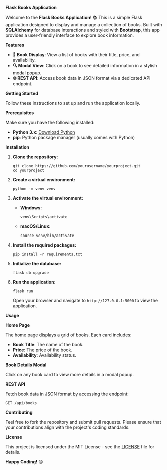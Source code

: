 **Flask Books Application**

Welcome to the **Flask Books Application**! 📚 This is a simple Flask application designed to display and manage a collection of books. Built with **SQLAlchemy** for database interactions and styled with **Bootstrap**, this app provides a user-friendly interface to explore book information.


**Features**

- **📖 Book Display**: View a list of books with their title, price, and availability.
- **🔍 Modal View**: Click on a book to see detailed information in a stylish modal popup.
- **🌐 REST API**: Access book data in JSON format via a dedicated API endpoint.

**Getting Started**

Follow these instructions to set up and run the application locally.

**Prerequisites**

Make sure you have the following installed:

- **Python 3.x**: [Download Python](https://www.python.org/downloads/)
- **pip**: Python package manager (usually comes with Python)

**Installation**

1. **Clone the repository:**

   ```
   git clone https://github.com/yourusername/yourproject.git
   cd yourproject
   ```

2. **Create a virtual environment:**

   ```
   python -m venv venv
   ```

3. **Activate the virtual environment:**

   - **Windows:**

     ```
     venv\Scripts\activate
     ```

   - **macOS/Linux:**

     ```
     source venv/bin/activate
     ```

4. **Install the required packages:**

   ```
   pip install -r requirements.txt
   ```

5. **Initialize the database:**

   ```
   flask db upgrade
   ```

6. **Run the application:**

   ```
   flask run
   ```

   Open your browser and navigate to `http://127.0.0.1:5000` to view the application.

**Usage**

**Home Page**

The home page displays a grid of books. Each card includes:

- **Book Title**: The name of the book.
- **Price**: The price of the book.
- **Availability**: Availability status.

**Book Details Modal**

Click on any book card to view more details in a modal popup.

**REST API**

Fetch book data in JSON format by accessing the endpoint:

```
GET /api/books
```

**Contributing**

Feel free to fork the repository and submit pull requests. Please ensure that your contributions align with the project's coding standards.

**License**

This project is licensed under the MIT License - see the [LICENSE](LICENSE) file for details.


**Happy Coding!** 😊
